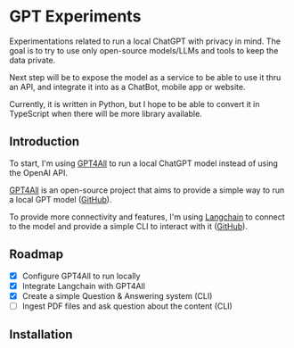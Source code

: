 # GPT Experiments

Experimentations related to run a local ChatGPT with privacy in mind.
The goal is to try to use only open-source models/LLMs and tools to keep the data private.

Next step will be to expose the model as a service to be able to use it thru an API, and integrate it into as a ChatBot, mobile app or website.

Currently, it is written in Python, but I hope to be able to convert it in TypeScript when there will be more library available.

## Introduction

To start, I'm using [GPT4All][gpt4all-website] to run a local ChatGPT model instead of using the OpenAI API.

[GPT4All][gpt4all-website] is an open-source project that aims to provide a simple way to run a local GPT model ([GitHub][gpt4all-github]).

To provide more connectivity and features, I'm using [Langchain][langchain-website] to connect to the model and provide a simple CLI to interact with it ([GitHub][langchain-github]).

## Roadmap

- [x] Configure GPT4All to run locally
- [x] Integrate Langchain with GPT4All
- [x] Create a simple Question & Answering system (CLI)
- [ ] Ingest PDF files and ask question about the content (CLI)

## Installation

[gpt4all-website]: https://gpt4all.com/
[gpt4all-github]: https://github.com/nomic-ai/gpt4all
[langchain-website]: https://langchain.io/
[langchain-github]: https://github.com/hwchase17/langchain
